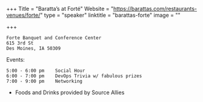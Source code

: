 +++
Title = "Baratta’s at Forté"
Website = "https://barattas.com/restaurants-venues/forte/"
type = "speaker"
linktitle = "barattas-forte"
image = ""

+++

```
Forte Banquet and Conference Center
615 3rd St
Des Moines, IA 50309
```

Events: 

    5:00 - 6:00 pm    Social Hour
    6:00 - 7:00 pm    DevOps Trivia w/ fabulous prizes
    7:00 - 9:00 pm    Networking

* Foods and Drinks provided by Source Allies
